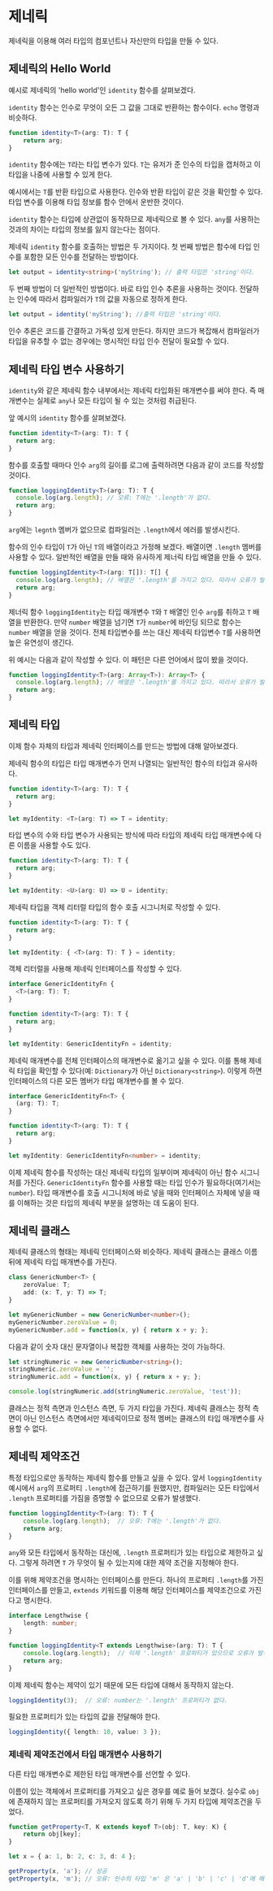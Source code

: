 # 제네릭

제네릭을 이용해 여러 타입의 컴포넌트나 자신만의 타입을 만들 수 있다.

## 제네릭의 Hello World

예시로 제네릭의 'hello world'인 `identity` 함수를 살펴보겠다. 

`identity` 함수는 인수로 무엇이 오든 그 값을 그대로 반환하는 함수이다. `echo` 명령과 비슷하다.

```ts
function identity<T>(arg: T): T {
    return arg;
}
```

`identity` 함수에는 `T`라는 타입 변수가 있다. `T`는 유저가 준 인수의 타입을 캡처하고 이 타입을 나중에 사용할 수 있게 한다.

예시에서는 `T`를 반환 타입으로 사용한다. 인수와 반환 타입이 같은 것을 확인할 수 있다. 타입 변수를 이용해 타입 정보를 함수 안에서 운반한 것이다.

`identity` 함수는 타입에 상관없이 동작하므로 제네릭으로 볼 수 있다. `any`를 사용하는 것과의 차이는 타입의 정보를 잃지 않는다는 점이다.

제네릭 `identity` 함수를 호출하는 방법은 두 가지이다. 첫 번째 방법은 함수에 타입 인수를 포함한 모든 인수를 전달하는 방법이다.

```ts
let output = identity<string>('myString'); // 출력 타입은 'string'이다.
```

두 번째 방법이 더 일반적인 방법이다. 바로 타입 인수 추론을 사용하는 것이다. 전달하는 인수에 따라서 컴파일러가 `T`의 값을 자동으로 정하게 한다.

```ts
let output = identity('myString'); //출력 타입은 'string'이다.
```

인수 추론은 코드를 간결하고 가독성 있게 만든다. 하지만 코드가 복잡해서 컴파일러가 타입을 유추할 수 없는 경우에는 명시적인 타입 인수 전달이 필요할 수 있다.

## 제네릭 타입 변수 사용하기

`identity`와 같은 제네릭 함수 내부에서는 제네릭 타입화된 매개변수를 써야 한다. 즉 매개변수는 실제로 `any`나 모든 타입이 될 수 있는 것처럼 취급된다.

앞 예시의 `identity` 함수를 살펴보겠다.

```ts
function identity<T>(arg: T): T {
  return arg;
}
```

함수를 호출할 때마다 인수 `arg`의 길이를 로그에 출력하려면 다음과 같이 코드를 작성할 것이다.

```ts
function loggingIdentity<T>(arg: T): T {
  console.log(arg.length); // 오류: T에는 '.length'가 없다.
  return arg;
}
```

`arg`에는 `legnth` 멤버가 없으므로 컴파일러는 `.length`에서 에러를 발생시킨다.

함수의 인수 타입이 `T`가 아닌 `T`의 배열이라고 가정해 보겠다. 배열이면 `.length` 멤버를 사용할 수 있다. 일반적인 배열을 만들 때와 유사하게 제너릭 타입 배열을 만들 수 있다.

```ts
function loggingIdentity<T>(arg: T[]): T[] {
  console.log(arg.length); // 배열은 '.length'를 가지고 있다. 따라서 오류가 발생하지 않는다.
  return arg;
}
```

제너릭 함수 `loggingIdentity`는 타입 매개변수 `T`와 `T` 배열인 인수 `arg`를 취하고 `T` 배열을 반환한다. 만약 `number` 배열을 넘기면 `T`가 `number`에 바인딩 되므로 함수는 `number` 배열을 얻을 것이다. 전체 타입변수를 쓰는 대신 제네릭 타입변수 `T`를 사용하면 높은 유연성이 생긴다.

위 예시는 다음과 같이 작성할 수 있다. 이 패턴은 다른 언어에서 많이 봤을 것이다.

```ts
function loggingIdentity<T>(arg: Array<T>): Array<T> {
  console.log(arg.length); // 배열은 '.length'를 가지고 있다. 따라서 오류가 발생하지 않는다.
  return arg;
}
```

## 제네릭 타입

이제 함수 자체의 타입과 제네릭 인터페이스를 만드는 방법에 대해 알아보겠다.

제네릭 함수의 타입은 타입 매개변수가 먼저 나열되는 일반적인 함수의 타입과 유사하다.

```ts
function identity<T>(arg: T): T {
  return arg;
}

let myIdentity: <T>(arg: T) => T = identity;
```

타입 변수의 수와 타입 변수가 사용되는 방식에 따라 타입의 제네릭 타입 매개변수에 다른 이름을 사용할 수도 있다.

```ts
function identity<T>(arg: T): T {
  return arg;
}

let myIdentity: <U>(arg: U) => U = identity;
```

제네릭 타입을 객체 리터럴 타입의 함수 호출 시그니처로 작성할 수 있다.

```ts
function identity<T>(arg: T): T {
  return arg;
}

let myIdentity: { <T>(arg: T): T } = identity;
```

객체 리터럴을 사용해 제네릭 인터페이스를 작성할 수 있다.

```ts
interface GenericIdentityFn {
  <T>(arg: T): T;
}

function identity<T>(arg: T): T {
  return arg;
}

let myIdentity: GenericIdentityFn = identity;
```

제네릭 매개변수를 전체 인터페이스의 매개변수로 옮기고 싶을 수 있다. 이를 통해 제네릭 타입을 확인할 수 있다(예: `Dictionary`가 아닌 `Dictionary<string>`). 이렇게 하면 인터페이스의 다른 모든 멤버가 타입 매개변수를 볼 수 있다.

```ts
interface GenericIdentityFn<T> {
  (arg: T): T;
}

function identity<T>(arg: T): T {
  return arg;
}

let myIdentity: GenericIdentityFn<number> = identity;
```

이제 제네릭 함수를 작성하는 대신 제네릭 타입의 일부이며 제네릭이 아닌 함수 시그니처를 가진다. `GenericIdentityFn` 함수를 사용할 때는 타입 인수가 필요하다(여기서는 `number`). 타입 매개변수를 호출 시그니처에 바로 넣을 때와 인터페이스 자체에 넣을 때를 이해하는 것은 타입의 제네릭 부분을 설명하는 데 도움이 된다.

## 제네릭 클래스

제네릭 클래스의 형태는 제네릭 인터페이스와 비슷하다. 제네릭 클래스는 클래스 이름 뒤에 제네릭 타입 매개변수를 가진다.

```ts
class GenericNumber<T> {
    zeroValue: T;
    add: (x: T, y: T) => T;
}

let myGenericNumber = new GenericNumber<number>();
myGenericNumber.zeroValue = 0;
myGenericNumber.add = function(x, y) { return x + y; };
```

다음과 같이 숫자 대신 문자열이나 복잡한 객체를 사용하는 것이 가능하다.

```ts
let stringNumeric = new GenericNumber<string>();
stringNumeric.zeroValue = '';
stringNumeric.add = function(x, y) { return x + y; };

console.log(stringNumeric.add(stringNumeric.zeroValue, 'test'));
```

클래스는 정적 측면과 인스턴스 측면, 두 가지 타입을 가진다. 제네릭 클래스는 정적 측면이 아닌 인스턴스 측면에서만 제네릭이므로 정적 멤버는 클래스의 타입 매개변수를 사용할 수 없다.

## 제네릭 제약조건

특정 타입으로만 동작하는 제네릭 함수를 만들고 싶을 수 있다. 앞서 `loggingIdentity` 예시에서 `arg`의 프로퍼티 `.length`에 접근하기를 원했지만, 컴파일러는 모든 타입에서 `.length` 프로퍼티를 가짐을 증명할 수 없으므로 오류가 발생했다.

```ts
function loggingIdentity<T>(arg: T): T {
    console.log(arg.length);  // 오류: T에는 '.length'가 없다.
    return arg;
}
```

`any`와 모든 타입에서 동작하는 대신에, `.length` 프로퍼티가 있는 타입으로 제한하고 싶다. 그렇게 하려면 `T` 가 무엇이 될 수 있는지에 대한 제약 조건을 지정해야 한다.

이를 위해 제약조건을 명시하는 인터페이스를 만든다. 하나의 프로퍼티 `.length`를 가진 인터페이스를 만들고, `extends` 키워드를 이용해 해당 인터페이스를 제약조건으로 가진다고 명시한다.

```ts
interface Lengthwise {
    length: number;
}

function loggingIdentity<T extends Lengthwise>(arg: T): T {
    console.log(arg.length);  // 이제 '.length' 프로퍼티가 있으므로 오류가 발생하지 않는다.
    return arg;
}
```

이제 제네릭 함수는 제약이 있기 때문에 모든 타입에 대해서 동작하지 않는다.

```ts
loggingIdentity(3);  // 오류: number는 '.length' 프로퍼티가 없다.
```

필요한 프로퍼티가 있는 타입의 값을 전달해야 한다.

```ts
loggingIdentity({ length: 10, value: 3 });
```

### 제네릭 제약조건에서 타입 매개변수 사용하기

다른 타입 매개변수로 제한된 타입 매개변수를 선언할 수 있다.

이름이 있는 객체에서 프로퍼티를 가져오고 싶은 경우를 예로 들어 보겠다. 실수로 `obj`에 존재하지 않는 프로퍼티를 가져오지 않도록 하기 위해 두 가지 타입에 제약조건을 두었다.

```ts
function getProperty<T, K extends keyof T>(obj: T, key: K) {
    return obj[key];
}

let x = { a: 1, b: 2, c: 3, d: 4 };

getProperty(x, 'a'); // 성공
getProperty(x, 'm'); // 오류: 인수의 타입 'm' 은 'a' | 'b' | 'c' | 'd'에 해당되지 않는다.
```

